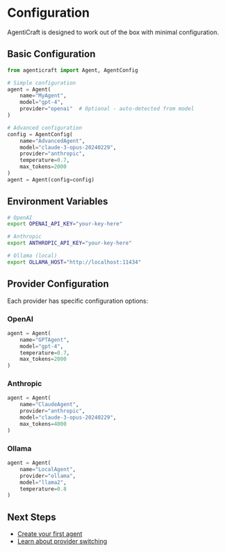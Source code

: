 # Configuration

AgentiCraft is designed to work out of the box with minimal configuration.

## Basic Configuration

```python
from agenticraft import Agent, AgentConfig

# Simple configuration
agent = Agent(
    name="MyAgent",
    model="gpt-4",
    provider="openai"  # Optional - auto-detected from model
)

# Advanced configuration
config = AgentConfig(
    name="AdvancedAgent",
    model="claude-3-opus-20240229",
    provider="anthropic",
    temperature=0.7,
    max_tokens=2000
)
agent = Agent(config=config)
```

## Environment Variables

```bash
# OpenAI
export OPENAI_API_KEY="your-key-here"

# Anthropic
export ANTHROPIC_API_KEY="your-key-here"

# Ollama (local)
export OLLAMA_HOST="http://localhost:11434"
```

## Provider Configuration

Each provider has specific configuration options:

### OpenAI
```python
agent = Agent(
    name="GPTAgent",
    model="gpt-4",
    temperature=0.7,
    max_tokens=2000
)
```

### Anthropic
```python
agent = Agent(
    name="ClaudeAgent", 
    provider="anthropic",
    model="claude-3-opus-20240229",
    max_tokens=4000
)
```

### Ollama
```python
agent = Agent(
    name="LocalAgent",
    provider="ollama",
    model="llama2",
    temperature=0.8
)
```

## Next Steps

- [Create your first agent](first-agent.md)
- [Learn about provider switching](../features/provider_switching.md)

